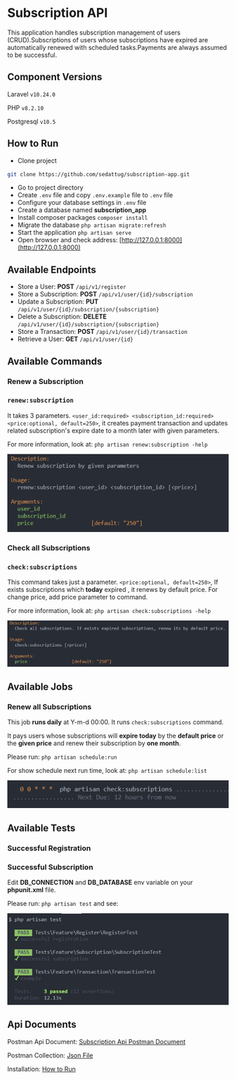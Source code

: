 # Subscription API

This application handles subscription management of users (CRUD).Subscriptions of users whose subscriptions have expired are automatically renewed with scheduled tasks.Payments are always assumed to be successful.

## Component Versions

Laravel `v10.24.0`

PHP `v8.2.10`

Postgresql `v10.5`

## How to Run
- Clone project 

```bash
git clone https://github.com/sedattug/subscription-app.git
```
- Go to project directory
- Create `.env` file and copy `.env.example` file to `.env` file
- Configure your database settings in `.env` file
- Create a database named **subscription_app**
- Install composer packages  `composer install`
- Migrate the database `php artisan migrate:refresh`
- Start the application `php artisan serve`
- Open browser and check address: [http://127.0.0.1:8000](http://127.0.0.1:8000)
## Available Endpoints

- Store a User: **POST** `/api/v1/register`
- Store a Subscription: **POST** `/api/v1/user/{id}/subscription`
- Update a Subscription: **PUT** `/api/v1/user/{id}/subscription/{subscription}`
- Delete a Subscription: **DELETE** `/api/v1/user/{id}/subscription/{subscription}`
- Store a Transaction: **POST** `/api/v1/user/{id}/transaction`
- Retrieve a User: **GET** `/api/v1/user/{id}`

## Available Commands

### Renew a Subscription

### `renew:subscription`

It takes 3 parameters. `<user_id:required> <subscription_id:required> <price:optional, default=250>`, it creates payment transaction and updates related subscription's expire date to a month later with given parameters.

For more information, look at: `php artisan renew:subscription -help`

![Alt text](/public/images/renew-subscription-command-help.png "renew-subscription-command-help")

### Check all Subscriptions

### `check:subscriptions`

This command takes just a parameter. `<price:optional, default=250>`, If exists subscriptions which **today** expired , it renews by default price. For change price, add price parameter to command.

For more information, look at: `php artisan check:subscriptions -help`

![Alt text](/public/images/check-subscriptions-command-help.PNG "check-subscriptions-command-help")

## Available Jobs

### Renew all Subscriptions

This job **runs daily** at Y-m-d 00:00. It runs `check:subscriptions` command.

It pays users whose subscriptions will **expire today** by the **default price** or the **given price** and renew their subscription by **one month**.

Please run: `php artisan schedule:run`

For show schedule next run time, look at: `php artisan schedule:list`

![Alt text](/public/images/check-subscription-schedule.png "check-subscription-schedule-list")

## Available Tests

### Successful Registration

### Successful Subscription

Edit **DB_CONNECTION** and **DB_DATABASE** env variable on your **phpunit.xml** file.

Please run: `php artisan test` and see:

![Alt text](/public/images/unit-test-1.png "Unit-Test-1")

## Api Documents

Postman Api Document: [Subscription Api Postman Document](https://documenter.getpostman.com/view/3979201/2s9YJZ345u)

Postman Collection: [Json File](https://api.postman.com/collections/3979201-ed2d8eff-d0e7-4aaf-b5dc-ce63ce3109d8?access_key=PMAT-01HBBB5BFJS108QCVGHQPXZ3AY)

Installation: [How to Run](https://github.com/sedattug/subscription-app#how-to-run)

 
